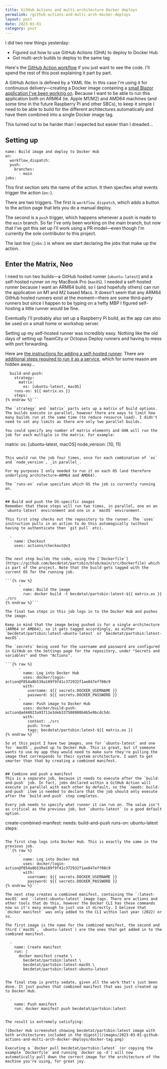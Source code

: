```yaml
---
title: GitHub Actions and multi-architecture Docker deploys
permalink: /github-actions-and-multi-arch-docker-deploys
layout: post
date: 2023-03-01
category: post
---
```


I did two new things yesterday:

- Figured out how to use GitHub Actions (GHA) to deploy to Docker Hub
- Got multi-arch builds to deploy to the same tag

Here's the [GitHub Action workflow](https://github.com/becdetat/partsbin/blob/main/.github/workflows/docker-image.yml) if you just want to see the code. I'll spend the rest of this post explaining it part by part.

A GitHub Action is defined by a YAML file. In this case I'm using it for continuous delivery—creating a Docker image containing a [small Blazor application I've been working on](https://partsbin.page). Because I want to be able to run this application both on ARM64 (ie. Apple M1/M2) and AMD64 machines (and some time in the future Raspberry Pi and other SBCs), to keep it simple I need to be able to build for the different architectures automatically and have them combined into a single Docker image tag.

This turned out to be harder than I expected but easier than I dreaded...


## Setting up
```
name: Build image and deploy to Docker Hub
on:
  workflow_dispatch:
  push:
    branches:
      - main
jobs:
```
This first section sets the name of the action. It then specfies what events trigger the action (`on:`).

There are two triggers. The first is `workflow_dispatch`, which adds a button to the action page that lets you do a manual deploy.

The second is a `push` trigger, which happens whenever a push is made to the `main` branch. So far I've only been working on the main branch, but now that I've got this set up I'll work using a PR model—even though I'm currently the sole contributor to this project.

The last line (`jobs:`) is where we start declaring the jobs that make up the action.


## Enter the Matrix, Neo
I need to run two builds—a GitHub hosted runner (`ubuntu-latest`) and a self-hosted runner on my MacBook Pro (`macOS`). I needed a self-hosted runner because I want an ARM64 build, so I (and hopefully others) can run the application on M1 and M2 based Macs. It doesn't seem that any ARM64 GitHub hosted runners exist at the moment—there are some third-party runners but since I happen to be typing on a hefty MBP I figured self-hosting a little runner would be fine.

Eventually I'll probably also set up a Raspberry Pi build, as the app can also be used on a small home or workshop server.

Setting up my self-hosted runner was incredibly easy. Nothing like the old days of setting up TeamCity or Octopus Deploy runners and having to mess with port forwarding.

Here are [the instructions for adding a self-hosted runner](https://docs.github.com/en/actions/hosting-your-own-runners/adding-self-hosted-runners). There are [additional steps required to run it as a service](https://docs.github.com/en/actions/hosting-your-own-runners/configuring-the-self-hosted-runner-application-as-a-service?platform=mac), which for some reason are hidden away...

```{% raw %}
  build-and-push:
    strategy:
      matrix:
        os: [ubuntu-latest, macOS]
    runs-on: ${{ matrix.os }}
    steps:
{% endraw %}```

The `strategy` and `matrix` parts sets up a matrix of build options. The builds execute in parallel, however there are ways to limit how many builds run at the same time (to reduce resource load). I didn't need to set any limits as there are only two parallel builds.

You could specify any number of matrix elements and GHA will run the job for each multiple in the matrix. For example:

```
matrix:
    os: [ubuntu-latest, macOS]
    node_version: [10, 11]
```

This would run the job four times, once for each combination of `os` and `node_version`, _in parallel_.

For my purposes I only needed to run it on each OS (and therefore underlying architecture—ARM64 and AMD64).

The `runs-on` value specifies which OS the job is currently running on.


## Build and push the OS-specific images
Remember that these steps will run two times, in parallel, one on an `ubuntu-latest` environment and one in a `macOS` environment.

This first step checks out the repository to the runner. The `uses` instruction pulls in an action to do this automagically (without having to authenticate then `git pull` etc).

```
      - 
        name: Checkout
        uses: actions/checkout@v3
```

The next step builds the code, using the [`Dockerfile`](https://github.com/becdetat/partsbin/blob/main/src/Dockerfile) which is part of the project. Note that the build gets tagged with the current OS for the running job.

```{% raw %}
      -
        name: Build the image
        run: docker build -t becdetat/partsbin:latest-${{ matrix.os }} ./src
{% endraw %}```

The final two steps in this job logs in to the Docker Hub and pushes the image.

Keep in mind that the image being pushed is for a single architecture (ARM64 or AMD64), so it gets tagged accordingly, as either `becdetat/partsbin:latest-ubuntu-latest` or `becdetat/partsbin:latest-macOS`.

The `secrets` being used for the username and password are configured in GitHub on the Settings page for the repository, under "Secrets and variables" and then "Actions".

```{% raw %}
      - 
        name: Log into Docker Hub
        uses: docker/login-action@f054a8b539a109f9f41c372932f1ae047eff08c9
        with:
          username: ${{ secrets.DOCKER_USERNAME }}
          password: ${{ secrets.DOCKER_PASSWORD }}
      -
        name: Push image to Docker Hub
        uses: docker/build-push-action@ad44023a93711e3deb337508980b4b5e9bcdc5dc
        with:  
          context: ./src
          push: true
          tags: becdetat/partsbin:latest-${{ matrix.os }}
{% endraw %}```

So at this point I have two images, one for `ubuntu-latest` and one for `macOS`, pushed up to Docker Hub. This is great, but if someone wants to use my app they would need to make sure they're pulling the image that corresponds to their system architecture. I want to get smarter than that by creating a combined manifest.


## Combine and push a manifest
This is a separate job, because it needs to execute after the `build-and-push` job. In fact, jobs declared within a GitHub Action will execute in parallel with each other by default, so the `needs: build-and-push` item is needed to declare that the job should only execute after the `build-and-push` step completes.

Every job needs to specify what runner it can run on. The value isn't as critical as the previous job, but `ubuntu-latest` is a good default option.

```
  create-combined-manifest:
    needs: build-and-push
    runs-on: ubuntu-latest
    steps:
```

The first step logs into Docker Hub. This is exactly the same in the previous job.
```{% raw %}
      - 
        name: Log into Docker Hub
        uses: docker/login-action@f054a8b539a109f9f41c372932f1ae047eff08c9
        with:
          username: ${{ secrets.DOCKER_USERNAME }}
          password: ${{ secrets.DOCKER_PASSWORD }}
{% endraw %}```

The next step creates a combined manifest, containing the `:latest-macOS` and `:latest-ubuntu-latest` image tags. There are actions and other tools that do this, however the Docker CLI has these commands now so it's easy enough to just use it directly. I believe that `docker manifest` was only added to the CLI within last year (2022) or so.

The first image is the name for the combined manifest, the second and third (`macOS`, `ubuntu-latest`) are the ones that get added in to the combined manifest.
```
      - 
        name: Create manifest
        run: |
          docker manifest create \
            becdetat/partsbin:latest \
            becdetat/partsbin:latest-macOS \
            becdetat/partsbin:latest-ubuntu-latest
```

The final step is pretty sedate, given all the work that's just been done. It just pushes that combined manifest that was just created up to Docker Hub.
```
      -
        name: Push manifest
        run: docker manifest push becdetat/partsbin:latest
```

The result is extremely satisfying:

![Docker Hub screenshot showing becdetat/partsbin:latest image with both architectures included in the digest](/images/2023-03-01-github-actions-and-multi-arch-docker-deploys/docker-tag.png)

Executing a `docker pull becdetat/partsbin:latest` (or copying the example `Dockerfile` and running `docker up -d`) will now automatically pull down the correct image for the architecture of the machine you're using, for great joy.





